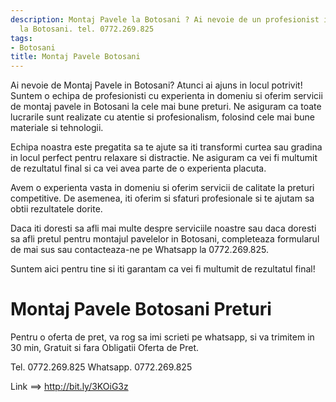 ```yaml
---
description: Montaj Pavele la Botosani ? Ai nevoie de un profesionist in Montaj Pavele
  la Botosani. tel. 0772.269.825
tags:
- Botosani
title: Montaj Pavele Botosani
---
```




Ai nevoie de Montaj Pavele in Botosani? Atunci ai ajuns in locul potrivit! Suntem o echipa de profesionisti cu experienta in domeniu si oferim servicii de montaj pavele in Botosani la cele mai bune preturi. Ne asiguram ca toate lucrarile sunt realizate cu atentie si profesionalism, folosind cele mai bune materiale si tehnologii. 

Echipa noastra este pregatita sa te ajute sa iti transformi curtea sau gradina in locul perfect pentru relaxare si distractie. Ne asiguram ca vei fi multumit de rezultatul final si ca vei avea parte de o experienta placuta. 

Avem o experienta vasta in domeniu si oferim servicii de calitate la preturi competitive. De asemenea, iti oferim si sfaturi profesionale si te ajutam sa obtii rezultatele dorite. 

Daca iti doresti sa afli mai multe despre serviciile noastre sau daca doresti sa afli pretul pentru montajul pavelelor in Botosani, completeaza formularul de mai sus sau contacteaza-ne pe Whatsapp la 0772.269.825. 

Suntem aici pentru tine si iti garantam ca vei fi multumit de rezultatul final!

# Montaj Pavele Botosani Preturi
Pentru o oferta de pret, va rog sa imi scrieti pe whatsapp, si va trimitem in 30 min, Gratuit si fara Obligatii Oferta de Pret.

Tel. 0772.269.825
Whatsapp. 0772.269.825

Link ==> http://bit.ly/3KOiG3z